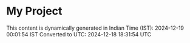 # My Project

This content is dynamically generated in Indian Time (IST): 2024-12-19 00:01:54 IST
Converted to UTC: 2024-12-18 18:31:54 UTC
